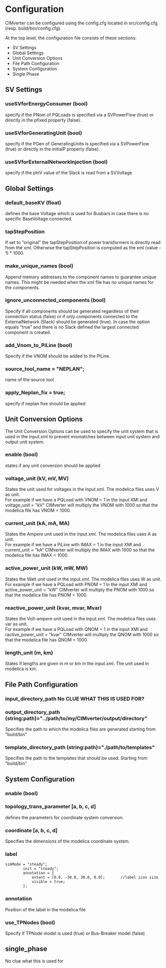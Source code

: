 # Configuration

CIMverter can be configured using the config.cfg located in src/config.cfg (resp. build/bin/config.cfg).  

At the top level, the configuration file consists of these sections:  
- SV Settings
- Global Settings
- Unit Conversion Options
- File Path Configuration
- System Configuration
- Single Phase 

## SV Settings
### useSVforEnergyConsumer (bool)
specify if the PNom of PQLoads is specified via a SVPowerFlow (true) or directly in the pfixed property (false).

### useSVforGeneratingUnit (bool)
specify if the PGen of GeneratingUnits is specified via a SVPowerFlow (true) or directly in the initialP property (false).


### useSVforExternalNetworkInjection (bool)
specify if the phiV value of the Slack is read from a SVVoltage

## Global Settings
### default_baseKV (float)
defines the base Voltage which is used for Busbars in case there is no specific  BaseVoltage connected.

### tapStepPosition
If set to "original" the tapStepPosition of power transformers is directly read from the xml. Otherwise the tapStepPosition is computed as the xml (value - 1) * 1000.

### make_unique_names (bool)
Append memory addresses to the component names to guarantee unique names. 
This might be needed when the xml file has no unique names for the components.

### ignore_unconnected_components (bool)
Specify if all components should be generated regardless of their connection status (false) or if only components connected to the ExternalNetwork (Slack) should be generated (true). In case the option equals "true" and there is no Slack defined the largest connected component is created.

### add_Vnom_to_PiLine (bool)
Specify if the VNOM should be added to the PiLine.

### source_tool_name = "NEPLAN";
name of the source tool
### apply_Neplan_fix = true; 
specify if neplan fixe should be applied


## Unit Conversion Options
The Unit Conversion Options can be used to specify the unit system that is used in the input.xml to prevent mismatches between input unit system and output unit system.  
### enable (bool)
states if any unit conversion should be applied
### voltage_unit (kV, mV, MV)
States the unit used for voltages in the input.xml. The modelica files uses V as unit.  
For example if we have a PQLoad with VNOM = 1 in the input XMl and voltage_unit = "kV" CIMverter will multiply the VNOM with 1000 so that the modelica file has VNOM = 1000.

### current_unit (kA, mA, MA)
States the Ampere unit used in the input.xml. The modelica files uses A as unit.  
For example if we have a PiLine with IMAX = 1 in the input XMl and current_unit = "kA" CIMverter will multiply the IMAX with 1000 so that the modelica file has IMAX = 1000.

### active_power_unit (kW, mW, MW)
States the Watt unit used in the input.xml. The modelica files uses W as unit.  
For example if we have a PQLoad with PNOM = 1 in the input XMl and active_power_unit = "kW" CIMverter will multiply the PNOM with 1000 so that the modelica file has PNOM = 1000.

### reactive_power_unit (kvar, mvar, Mvar)
States the Volt-ampere unit used in the input.xml. The modelica files uses var as unit.  
For example if we have a PQLoad with QNOM = 1 in the input XMl and ractive_power_unit = "kvar" CIMverter will multiply the QNOM with 1000 so that the modelica file has QNOM = 1000.

### length_unit (m, km)
States if lengths are given in m or km in the input.xml. The unit used in modelica is km.

## File Path Configuration

### input_directory_path No CLUE WHAT THIS IS USED FOR?

### output_directory_path (string:path)="../path/to/my/CIMverter/output/directory"
Specifies the path to which the modelica files are generated starting from "build/bin"

### template_directory_path (string:path)="./path/to/templates"
Specifies the path to the templates that should be used. Starting from "build/bin"

## System Configuration

### enable (bool)

### topology_trans_parameter [a, b, c, d]
defines the parameters for coordinate system conversion.

### coordinate [a, b, c, d]
Specifies the dimensions of the modelica coordinate system.

### label 
```
simMode = "steady";
        init = "steady";
        annotation = {
            extent = [0.0, -30.0, 30.0, 0.0];       //label icon size
            visible = true;
        };
```

### annotation 
Position of the label in the modelica file

### use_TPNodes (bool)
Specify if TPNode model is used (true) or Bus-Breaker model (false)

## single_phase
No clue what this is used for











